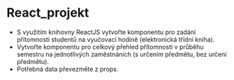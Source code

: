 # React_projekt
- S využitím knihovny ReactJS vytvořte komponentu pro zadání přítomnosti studentů na vyučovací hodině (elektronická třídní kniha). 
- Vytvořte komponentu pro celkový přehled přítomnosti v průběhu semestru na jednotlivých zaměstnáních (s určením předmětu, bez určení předmětu). 
- Potřebná data převezměte z props.
